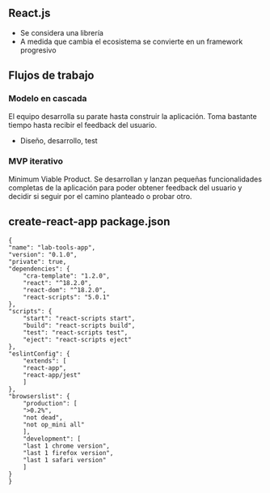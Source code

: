 ## React.js
- Se considera una librería
- A medida que cambia el ecosistema se convierte en un framework progresivo

## Flujos de trabajo
### Modelo en cascada
El equipo desarrolla su parate hasta construir la aplicación. Toma bastante tiempo hasta recibir el feedback del usuario.
- Diseño, desarrollo, test

### MVP iterativo
Minimum Viable Product. Se desarrollan y lanzan pequeñas funcionalidades completas de la aplicación para poder obtener feedback del usuario y decidir si seguir por el camino planteado o probar otro.

## create-react-app package.json
    {
    "name": "lab-tools-app",
    "version": "0.1.0",
    "private": true,
    "dependencies": {
        "cra-template": "1.2.0",
        "react": "^18.2.0",
        "react-dom": "^18.2.0",
        "react-scripts": "5.0.1"
    },
    "scripts": {
        "start": "react-scripts start",
        "build": "react-scripts build",
        "test": "react-scripts test",
        "eject": "react-scripts eject"
    },
    "eslintConfig": {
        "extends": [
        "react-app",
        "react-app/jest"
        ]
    },
    "browserslist": {
        "production": [
        ">0.2%",
        "not dead",
        "not op_mini all"
        ],
        "development": [
        "last 1 chrome version",
        "last 1 firefox version",
        "last 1 safari version"
        ]
    }
    }
